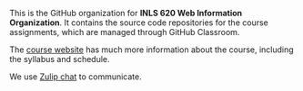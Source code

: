 This is the GitHub organization for **INLS 620 Web Information Organization**. It contains the source code repositories for the course assignments, which are managed through GitHub Classroom.

The [course website](https://aeshin.org/teaching/inls-620/) has much more information about the course, including the syllabus and schedule.

We use [Zulip chat](https://inls620.zulipchat.com) to communicate.